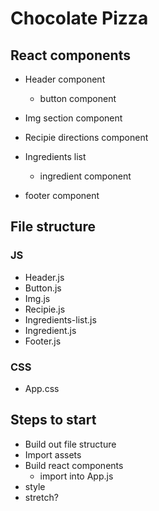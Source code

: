 # Chocolate Pizza

## React components

- Header component
    - button component

- Img section component

- Recipie directions component

- Ingredients list 
    - ingredient component    

- footer component

## File structure

### JS
- Header.js
- Button.js
- Img.js
- Recipie.js
- Ingredients-list.js
- Ingredient.js
- Footer.js 

### CSS
- App.css
## Steps to start

- Build out file structure
- Import assets
- Build react components
    - import into App.js
- style
- stretch?